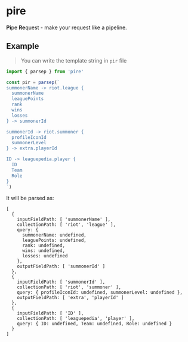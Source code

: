# pire
**Pi**pe **Re**quest - make your request like a pipeline.

## Example
> You can write the template string in `pir` file
```typescript
import { parsep } from 'pire'

const pir = parsep(`
summonerName -> riot.league {
  summonerName
  leaguePoints
  rank
  wins
  losses
} -> summonerId

summonerId -> riot.summoner {
  profileIconId
  summonerLevel
} -> extra.playerId

ID -> leaguepedia.player {
  ID
  Team
  Role
}
`)
```

It will be parsed as:
```
[
  {
    inputFieldPath: [ 'summonerName' ],
    collectionPath: [ 'riot', 'league' ],
    query: {
      summonerName: undefined,
      leaguePoints: undefined,
      rank: undefined,
      wins: undefined,
      losses: undefined
    },
    outputFieldPath: [ 'summonerId' ]
  },
  {
    inputFieldPath: [ 'summonerId' ],
    collectionPath: [ 'riot', 'summoner' ],
    query: { profileIconId: undefined, summonerLevel: undefined },
    outputFieldPath: [ 'extra', 'playerId' ]
  },
  {
    inputFieldPath: [ 'ID' ],
    collectionPath: [ 'leaguepedia', 'player' ],
    query: { ID: undefined, Team: undefined, Role: undefined }
  }
]
```
